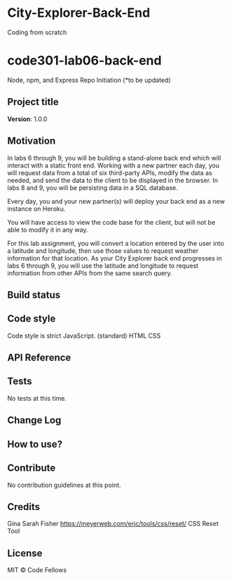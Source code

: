 # City-Explorer-Back-End
Coding from scratch

# code301-lab06-back-end
Node, npm, and Express Repo Initiation (*to be updated) 

## Project title

**Version**: 1.0.0

## Motivation
In labs 6 through 9, you will be building a stand-alone back end which will interact with a static front end. Working with a new partner each day, you will request data from a total of six third-party APIs, modify the data as needed, and send the data to the client to be displayed in the browser. In labs 8 and 9, you will be persisting data in a SQL database.

Every day, you and your new partner(s) will deploy your back end as a new instance on Heroku.

You will have access to view the code base for the client, but will not be able to modify it in any way.

For this lab assignment, you will convert a location entered by the user into a latitude and longitude, then use those values to request weather information for that location. As your City Explorer back end progresses in labs 6 through 9, you will use the latitude and longitude to request information from other APIs from the same search query.


## Build status



## Code style
Code style is strict JavaScript. (standard)
HTML CSS 

## API Reference


## Tests
No tests at this time. 

## Change Log


## How to use?


## Contribute
No contribution guidelines at this point. 

## Credits
Gina 
Sarah Fisher 
https://meyerweb.com/eric/tools/css/reset/ CSS Reset Tool

## License
MIT © Code Fellows